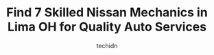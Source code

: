 ---
layout: ampstory
image: https://images.unsplash.com/photo-1580679568899-be51739ba2df?ixlib=rb-4.0.3&ixid=MnwxMjA3fDB8MHxwaG90by1wYWdlfHx8fGVufDB8fHx8&auto=format&fit=crop&w=640&h=853&q=80
author: techidn
featured: false
description: Trust your vehicles maintenance and repairs to the 7 best Nissan Mechanic in Lima OH, USA. With their extensive experience, cutting-edge technology, and commitment to customer satisfaction,
title: Find 7 Skilled Nissan Mechanics in Lima OH for Quality Auto Services
cover:
   title: Find 7 Skilled Nissan Mechanics in Lima OH for Quality Auto Services
   subtitle: Rickpate
   background: https://images.unsplash.com/photo-1580679568899-be51739ba2df?ixlib=rb-4.0.3&ixid=MnwxMjA3fDB8MHxwaG90by1wYWdlfHx8fGVufDB8fHx8&auto=format&fit=crop&w=640&h=853&q=80

pages: 
 - layout: thirds
   top: <h1>#1 Goodyear Auto Service</h1>
   bottom: "<p>On a family vacation, I had a tire blow out on I-75 and it shredded. Limped into Lima on a donut tire and Greg from Goodyear got us in quickly, replaced the tire in less </p>"
   background: https://www.knot35.com/toplist/wp-content/uploads/2023/06/best-nissan-mechanic-1-in-lima-oh-1685841212.jpeg
   backgroundblur: true
 - layout: thirds
   top: <h1>#2 Dads Complete Car Care</h1>
   bottom: "<p>1650 N McCullough St, Lima, OH 45801, United States</p>"
   background: https://www.knot35.com/toplist/wp-content/uploads/2023/06/best-nissan-mechanic-2-in-lima-oh-1685841213.jpeg
   cta:
      link: https://www.knot35.com/toplist/find-7-skilled-nissan-mechanics-in-lima-oh-for-quality-auto-services/
      text: Find 7 Skilled Nissan Mechanics in Lima OH for Quality Auto Services
 - layout: thirds
   top: <h1>#3 Rogers Automotive</h1>
   bottom: "<p>1215 N McCullough St, Lima, OH 45801, United States</p>"
   background: https://www.knot35.com/toplist/wp-content/uploads/2023/06/best-nissan-mechanic-3-in-lima-oh-1685841213.jpeg
   cta:
      link: https://www.knot35.com/toplist/find-7-skilled-nissan-mechanics-in-lima-oh-for-quality-auto-services/
      text: Find 7 Skilled Nissan Mechanics in Lima OH for Quality Auto Services
 - layout: thirds
   top: <h1>#4 U. S. Muffler & Brake</h1>
   bottom: "<p>887 Delphos Ave, Lima, OH 45805, United States</p>"
   background: https://images.unsplash.com/photo-1595364397663-fca4f075d796?ixlib=rb-4.0.3&ixid=MnwxMjA3fDB8MHxwaG90by1wYWdlfHx8fGVufDB8fHx8&auto=format&fit=crop&w=640&h=853&q=80
   cta:
      link: https://www.knot35.com/toplist/find-7-skilled-nissan-mechanics-in-lima-oh-for-quality-auto-services/
      text: Find 7 Skilled Nissan Mechanics in Lima OH for Quality Auto Services
 - layout: thirds
   top: <h1>#5 Reineke Ford of Lima Service</h1>
   bottom: "<p>1360 Greely Chapel Rd, Lima, OH 45804, United States</p>"
   background: https://images.unsplash.com/photo-1534312527009-56c7016453e6?ixlib=rb-4.0.3&ixid=MnwxMjA3fDB8MHxwaG90by1wYWdlfHx8fGVufDB8fHx8&auto=format&fit=crop&w=640&h=853&q=80
   cta:
      link: https://www.knot35.com/toplist/find-7-skilled-nissan-mechanics-in-lima-oh-for-quality-auto-services/
      text: Find 7 Skilled Nissan Mechanics in Lima OH for Quality Auto Services
 - layout: thirds
   top: <h1>#6 Performance By Fisher Inc</h1>
   bottom: "<p>1700 N West St, Lima, OH 45801, United States</p>"
   background: https://images.unsplash.com/photo-1527067829737-402993088e6b?ixlib=rb-4.0.3&ixid=MnwxMjA3fDB8MHxwaG90by1wYWdlfHx8fGVufDB8fHx8&auto=format&fit=crop&w=640&h=853&q=80
   cta:
      link: https://www.knot35.com/toplist/find-7-skilled-nissan-mechanics-in-lima-oh-for-quality-auto-services/
      text: Find 7 Skilled Nissan Mechanics in Lima OH for Quality Auto Services
 - layout: thirds
   top: <h1>#7 CarZone Auto and Body, LLC</h1>
   bottom: "<p>353 E North St, Lima, OH 45801, United States</p>"
   background: https://images.unsplash.com/photo-1489648022186-8f49310909a0?ixlib=rb-4.0.3&ixid=MnwxMjA3fDB8MHxwaG90by1wYWdlfHx8fGVufDB8fHx8&auto=format&fit=crop&w=640&h=853&q=80
   cta:
      link: https://www.knot35.com/toplist/find-7-skilled-nissan-mechanics-in-lima-oh-for-quality-auto-services/
      text: Find 7 Skilled Nissan Mechanics in Lima OH for Quality Auto Services
 - layout: thirds
   middle: Continue reading...
   background: https://images.unsplash.com/photo-1489694553447-4c9339da310d?ixlib=rb-4.0.3&ixid=MnwxMjA3fDB8MHxwaG90by1wYWdlfHx8fGVufDB8fHx8&auto=format&fit=crop&w=640&h=853&q=80
   cta:
      link: https://www.knot35.com/toplist/find-7-skilled-nissan-mechanics-in-lima-oh-for-quality-auto-services/
      text: Find 7 Skilled Nissan Mechanics in Lima OH for Quality Auto Services
      
---